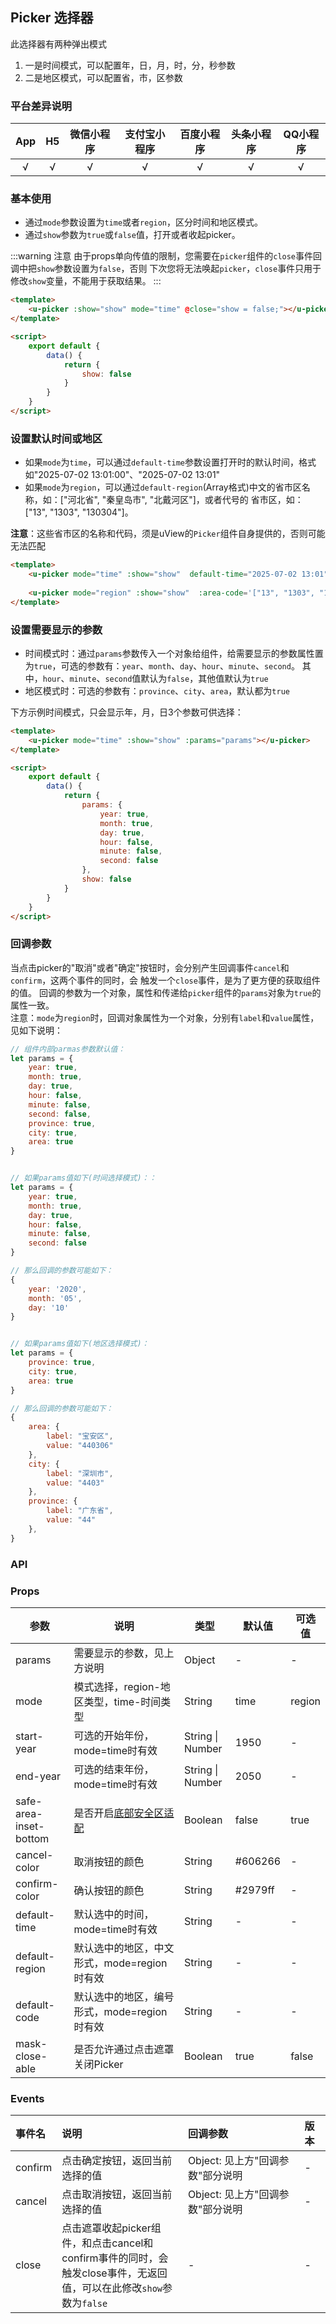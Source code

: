 ## Picker 选择器

<demo-model url="/pages/componentsB/picker/index"></demo-model>


此选择器有两种弹出模式

1. 一是时间模式，可以配置年，日，月，时，分，秒参数
2. 二是地区模式，可以配置省，市，区参数

<custom-block></custom-block>

### 平台差异说明

|App|H5|微信小程序|支付宝小程序|百度小程序|头条小程序|QQ小程序|
|:-:|:-:|:-:|:-:|:-:|:-:|:-:|
|√|√|√|√|√|√|√|

### 基本使用

- 通过`mode`参数设置为`time`或者`region`，区分时间和地区模式。
- 通过`show`参数为`true`或`false`值，打开或者收起picker。

:::warning 注意
由于props单向传值的限制，您需要在`picker`组件的`close`事件回调中把`show`参数设置为`false`，否则
下次您将无法唤起`picker`，`close`事件只用于修改`show`变量，不能用于获取结果。
:::

```html
<template>
	<u-picker :show="show" mode="time" @close="show = false;"></u-picker>
</template>

<script>
	export default {
		data() {
			return {
				show: false
			}
		}
	}
</script>
```

### 设置默认时间或地区

- 如果`mode`为`time`，可以通过`default-time`参数设置打开时的默认时间，格式如"2025-07-02 13:01:00"、"2025-07-02 13:01"
- 如果`mode`为`region`，可以通过`default-region`(Array格式)中文的省市区名称，如：["河北省", "秦皇岛市", "北戴河区"]，或者代号的
省市区，如：["13", "1303", "130304"]。

**注意**：这些省市区的名称和代码，须是uView的`Picker`组件自身提供的，否则可能无法匹配

```html
<template>
	<u-picker mode="time" :show="show"  default-time="2025-07-02 13:01"></u-picker>
	
	<u-picker mode="region" :show="show"  :area-code='["13", "1303", "130304"]'></u-picker>
</template>
```

### 设置需要显示的参数

- 时间模式时：通过`params`参数传入一个对象给组件，给需要显示的参数属性置为`true`，可选的参数有：`year`、`month`、`day`、`hour`、`minute`、`second`。
其中，`hour`、`minute`、`second`值默认为`false`，其他值默认为`true`
- 地区模式时：可选的参数有：`province`、`city`、`area`，默认都为`true`

下方示例时间模式，只会显示年，月，日3个参数可供选择：

```html
<template>
	<u-picker mode="time" :show="show" :params="params"></u-picker>
</template>

<script>
	export default {
		data() {
			return {
				params: {
					year: true,
					month: true,
					day: true,
					hour: false,
					minute: false,
					second: false
				},
				show: false
			}
		}
	}
</script>
```

### 回调参数

当点击picker的"取消"或者"确定"按钮时，会分别产生回调事件`cancel`和`confirm`，这两个事件的同时，会
触发一个`close`事件，是为了更方便的获取组件的值。
回调的参数为一个对象，属性和传递给`picker`组件的`params`对象为`true`的属性一致。  
注意：`mode`为`region`时，回调对象属性为一个对象，分别有`label`和`value`属性，见如下说明：

```js
// 组件内部parmas参数默认值：
let params = {
	year: true,
	month: true,
	day: true,
	hour: false,
	minute: false,
	second: false,
	province: true,
	city: true,
	area: true
}


// 如果params值如下(时间选择模式)：：
let params = {
	year: true,
	month: true,
	day: true,
	hour: false,
	minute: false,
	second: false
}

// 那么回调的参数可能如下：
{
	year: '2020',
	month: '05',
	day: '10'
}


// 如果params值如下(地区选择模式)：
let params = {
	province: true,
	city: true,
	area: true
}

// 那么回调的参数可能如下：
{
	area: {
		label: "宝安区",
		value: "440306"
	},
	city: {
		label: "深圳市",
		value: "4403"
	},
	province: {
		label: "广东省",
		value: "44"
	},
}
```

### API

### Props

| 参数          | 说明            | 类型            | 默认值             |  可选值   |
|-------------  |---------------- |---------------|------------------ |-------- |
| params | 需要显示的参数，见上方说明  | Object | - | - |
| mode | 模式选择，region-地区类型，time-时间类型  | String	 | time | region |
| start-year | 可选的开始年份，mode=time时有效 | String \| Number | 1950 | - |
| end-year | 可选的结束年份，mode=time时有效 | String \| Number | 2050 | - |
| safe-area-inset-bottom | 是否开启[底部安全区适配](/components/safeAreaInset.html#关于uview某些组件safe-area-inset参数的说明) | Boolean  | false | true |
| cancel-color | 取消按钮的颜色  | String | #606266 | - |
| confirm-color | 确认按钮的颜色  | String | #2979ff | - | 6
| default-time | 默认选中的时间，mode=time时有效  | String | - | - |
| default-region | 默认选中的地区，中文形式，mode=region时有效  | String | - | - |
| default-code | 默认选中的地区，编号形式，mode=region时有效  | String | - | - |
| mask-close-able | 是否允许通过点击遮罩关闭Picker  | Boolean | true | false |


### Events

|事件名|说明|回调参数|版本|
|:-|:-|:-|:-|
| confirm | 点击确定按钮，返回当前选择的值 | Object: 见上方"回调参数"部分说明 | - |
| cancel | 点击取消按钮，返回当前选择的值 | Object: 见上方"回调参数"部分说明 | - |
| close | 点击遮罩收起picker组件，和点击cancel和confirm事件的同时，会触发close事件，无返回值，可以在此修改`show`参数为`false` | - | - |



<style scoped>
h3[id=props] + table thead tr th:nth-child(2){
	width: 35%;
}

h3[id=events] + table thead tr th:nth-child(2){
	width: 40%;
}
</style>
